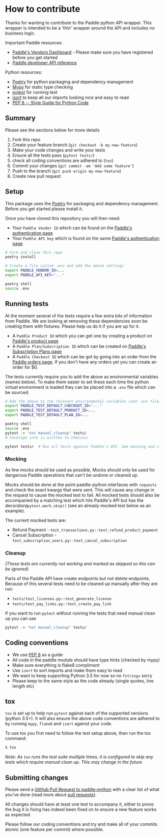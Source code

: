 # How to contribute

Thanks for wanting to contribute to the Paddle python API wrapper. This wrapper is intended to be a 'thin' wrapper around the API and includes no business logic.

Important Paddle resources:

  * [Paddle's Vendors Dashboard](https://vendors.paddle.com/overview) - Please make sure you have registered before you get started
  * [Paddle developer API reference](https://developer.paddle.com/api-reference/intro)


Python resources:

  * [Poetry](https://python-poetry.org/) for python packaging and dependency management
  * [Mypy](https://mypy.readthedocs.io/en/stable/) for static type checking
  * [pytest](https://docs.pytest.org/en/latest/) for running test
  * [isort](https://timothycrosley.github.io/isort/) to keep all our imports looking nice and easy to read
  * [PEP 8 -- Style Guide for Python Code](https://www.python.org/dev/peps/pep-0008/)


## Summary

Please see the sections below for more details

1. Fork this repo
1. Create your feature branch (`git checkout -b my-new-feature`)
1. Make your code changes and write your tests
1. Ensure all the tests pass (`pytest tests/`)
1. check all coding conventions are adhered to (`tox`)
1. Commit your changes (`git commit -am 'Add some feature'`)
1. Push to the branch (`git push origin my-new-feature`)
1. Create new pull request


## Setup

This package uses the [Poetry](https://python-poetry.org/) for packaging and dependency management. Before you get started please install it.

Once you have cloned this repository you will then need:
* Your `Paddle Vendor ID` which can be found on the [Paddle's authentication page](https://vendors.paddle.com/authentication)
* Your `Paddle API key` which is found on the same [Paddle's authentication page](https://vendors.paddle.com/authentication)

```bash
# Fork and clone this repo
poetry install

# Create a file called .env and add the above settings
export PADDLE_VENDOR_ID=...
export PADDLE_API_KEY="..."

poetry shell
source .env
```


## Running tests

At the moment several of the tests require a few extra bits of information from Paddle. We are looking at removing these dependencies soon be creating them with fixtures. Please help us do it if you are up for it.

* A `Paddle Product ID` which you can get one by creating a product on [Paddle's product page](https://vendors.paddle.com/products)
* A `Paddle Plan/Subscription ID` which can be created on [Paddle's Subscription Plans page](https://vendors.paddle.com/subscriptions/plans)
* A `Paddle Checkout ID` which can be got by going into an order from the [Paddle orders page](https://vendors.paddle.com/orders). If you don't have any orders yet you can create an order for $0.

The tests currently require you to add the above as environmental variables (names below). To make them easier to set these each time the python virtual environment is loaded they can be placed into a `.env` file which can be sourced.

```bash
# Add the above to the relevant environmental variables (and .env file)
export PADDLE_TEST_DEFAULT_CHECKOUT_ID="..."
export PADDLE_TEST_DEFAULT_PRODUCT_ID=...
export PADDLE_TEST_DEFAULT_PLAN_ID=...

poetry shell
source .env
pytest -m "not manual_cleanup" tests/
# Coverage info is written to htmlcov/

pytest tests/  # Run all tests against Paddle's API. See mocking and cleanup below
```

### Mocking

As few mocks should be used as possible, Mocks should only be used for dangerous Paddle operations that can't be undone or cleaned up.

Mocks should be done at the point paddle-python interfaces with `requests` and check the exact kwargs that were sent. This will cause any change in the request to cause the mocked test to fail. All mocked tests should also be accompanied by a matching test which hits Paddle's API but has the decorator`@pytest.mark.skip()` (see an already mocked test below as an example).

The current mocked tests are:

* Refund Payment - `test_transactions.py::test_refund_product_payment`
* Cancel Subscription - `test_subscription_users.py::test_cancel_subscription`


### Cleanup

_(These tests are currently not working and marked as skipped so this can be ignored)_

Parts of the Paddle API have create endpoints but not delete endpoints. Because of this several tests need to be cleaned up manually after they are run:


* `tests/test_licenses.py::test_generate_license`
* `tests/test_pay_links.py::test_create_pay_link`


If you want to run `pytest` without running the tests that need manual clean up you can use
```bash
pytest -m "not manual_cleanup" tests/
```

## Coding conventions

* We use [PEP 8](https://www.python.org/dev/peps/pep-0008/) as a guide
* All code in the paddle module should have type hints (checked by mypy)
* Make sure everything is flake8 compliment
* Use `isort` to sort imports and make them easy to read
* We want to keep supporting Python 3.5 for now so no `fstrings` sorry
* Please keep to the same style as the code already (single quotes, line length etc)


## tox

`tox` is set up to help run `pytest` against each of the supported versions (python 3.5+). It will also ensure the above code conventions are adhered to by running `mypy`, `flake8` and `isort` against your code.

To use tox you first need to follow the test setup above, then run the tox command:
```bash
$ tox
```
_Note: As `tox` runs the test suite multiple times, it is configured to skip any tests which require manual clean up. This may change in the future_


## Submitting changes

Please send a [GitHub Pull Request to paddle-python](https://github.com/paddle-python/paddle-client/pull/new/master) with a clear list of what you've done (read more about [pull requests](http://help.github.com/pull-requests/)).

All changes should have at least one test to accompany it, either to prove the bug it is fixing has indeed been fixed on to ensure a new feature works as expected.

Please follow our coding conventions and try and make all of your commits atomic (one feature per commit) where possible.
